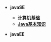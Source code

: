 <!-- _navbar.md --> 

* **javaSE**
  * **[计算机基础](sjxixi01/java001.md)**
  * **[Java基本知识](sjxixi01/java002.md)**

* **javaEE**

